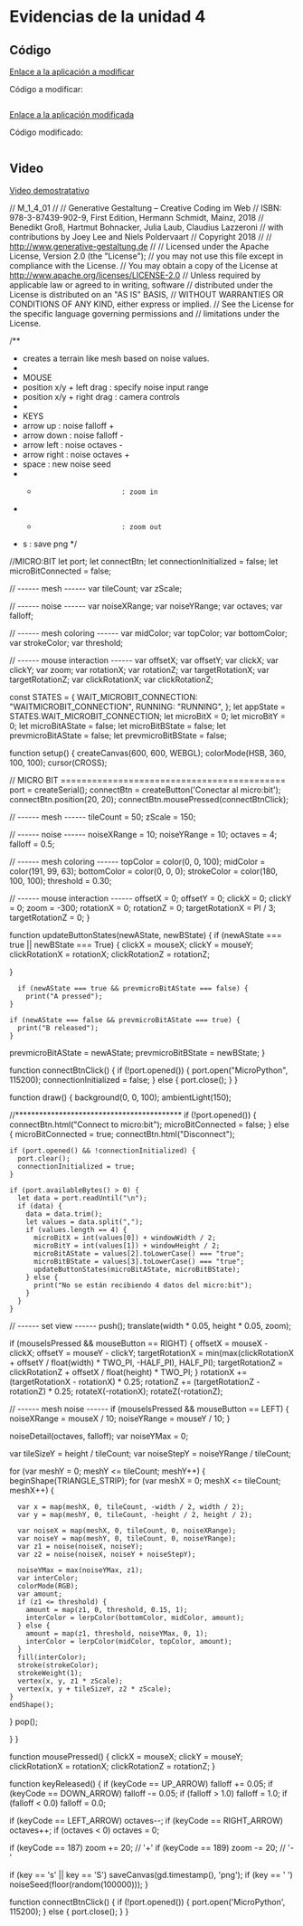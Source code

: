 # Evidencias de la unidad 4

## Código

[Enlace a la aplicación a modificar](URL)

Código a modificar:

``` js

```

[Enlace a la aplicación modificada](URL)

Código modificado:

``` js

```

## Video

[Video demostratativo](URL)

// M_1_4_01
//
// Generative Gestaltung – Creative Coding im Web
// ISBN: 978-3-87439-902-9, First Edition, Hermann Schmidt, Mainz, 2018
// Benedikt Groß, Hartmut Bohnacker, Julia Laub, Claudius Lazzeroni
// with contributions by Joey Lee and Niels Poldervaart
// Copyright 2018
//
// http://www.generative-gestaltung.de
//
// Licensed under the Apache License, Version 2.0 (the "License");
// you may not use this file except in compliance with the License.
// You may obtain a copy of the License at http://www.apache.org/licenses/LICENSE-2.0
// Unless required by applicable law or agreed to in writing, software
// distributed under the License is distributed on an "AS IS" BASIS,
// WITHOUT WARRANTIES OR CONDITIONS OF ANY KIND, either express or implied.
// See the License for the specific language governing permissions and
// limitations under the License.

/**
 * creates a terrain like mesh based on noise values.
 *
 * MOUSE
 * position x/y + left drag   : specify noise input range
 * position x/y + right drag  : camera controls
 *
 * KEYS
 * arrow up                   : noise falloff +
 * arrow down                 : noise falloff -
 * arrow left                 : noise octaves -
 * arrow right                : noise octaves +
 * space                      : new noise seed
 * +                          : zoom in
 * -                          : zoom out
 * s                          : save png
 */

//MICRO:BIT
let port;
let connectBtn;
let connectionInitialized = false;
let microBitConnected = false;

// ------ mesh ------
var tileCount;
var zScale;

// ------ noise ------
var noiseXRange;
var noiseYRange;
var octaves;
var falloff;

// ------ mesh coloring ------
var midColor;
var topColor;
var bottomColor;
var strokeColor;
var threshold;

// ------ mouse interaction ------
var offsetX;
var offsetY;
var clickX;
var clickY;
var zoom;
var rotationX;
var rotationZ;
var targetRotationX;
var targetRotationZ;
var clickRotationX;
var clickRotationZ;

const STATES = {
  WAIT_MICROBIT_CONNECTION: "WAITMICROBIT_CONNECTION",
  RUNNING: "RUNNING",
};
let appState = STATES.WAIT_MICROBIT_CONNECTION;
let microBitX = 0;
let microBitY = 0;
let microBitAState = false;
let microBitBState = false;
let prevmicroBitAState = false;
let prevmicroBitBState = false;

function setup() {
  createCanvas(600, 600, WEBGL);
  colorMode(HSB, 360, 100, 100);
  cursor(CROSS);
  
  // MICRO BIT ===========================================
  port = createSerial();
  connectBtn = createButton('Conectar al micro:bit');
  connectBtn.position(20, 20);
  connectBtn.mousePressed(connectBtnClick);

  // ------ mesh ------
  tileCount = 50;
  zScale = 150;

  // ------ noise ------
  noiseXRange = 10;
  noiseYRange = 10;
  octaves = 4;
  falloff = 0.5;

  // ------ mesh coloring ------
  topColor = color(0, 0, 100);
  midColor = color(191, 99, 63);
  bottomColor = color(0, 0, 0);
  strokeColor = color(180, 100, 100);
  threshold = 0.30;

  // ------ mouse interaction ------
  offsetX = 0;
  offsetY = 0;
  clickX = 0;
  clickY = 0;
  zoom = -300;
  rotationX = 0;
  rotationZ = 0;
  targetRotationX = PI / 3;
  targetRotationZ = 0;
}

function updateButtonStates(newAState, newBState) {
  if (newAState === true || newBState === True) {
    clickX = mouseX;
    clickY = mouseY;
    clickRotationX = rotationX;
    clickRotationZ = rotationZ;
    
  }
  
      if (newAState === true && prevmicroBitAState === false) {
        print("A pressed");
    }
    
    if (newAState === false && prevmicroBitAState === true) {
      print("B released");
    }

  prevmicroBitAState = newAState;
  prevmicroBitBState = newBState;
}

function connectBtnClick() {
  if (!port.opened()) {
    port.open("MicroPython", 115200);
    connectionInitialized = false;
  } else {
    port.close();
  }
}

function draw() {
  background(0, 0, 100);
  ambientLight(150);
  
  //******************************************
  if (!port.opened()) {
    connectBtn.html("Connect to micro:bit");
    microBitConnected = false;
  } else {
    microBitConnected = true;
    connectBtn.html("Disconnect");

    if (port.opened() && !connectionInitialized) {
      port.clear();
      connectionInitialized = true;
    }

    if (port.availableBytes() > 0) {
      let data = port.readUntil("\n");
      if (data) {
        data = data.trim();
        let values = data.split(",");
        if (values.length == 4) {
          microBitX = int(values[0]) + windowWidth / 2;
          microBitY = int(values[1]) + windowHeight / 2;
          microBitAState = values[2].toLowerCase() === "true";
          microBitBState = values[3].toLowerCase() === "true";
          updateButtonStates(microBitAState, microBitBState);
        } else {
          print("No se están recibiendo 4 datos del micro:bit");
        }
      }
    }

  // ------ set view ------
  push();
  translate(width * 0.05, height * 0.05, zoom);

  if (mouseIsPressed && mouseButton == RIGHT) {
    offsetX = mouseX - clickX;
    offsetY = mouseY - clickY;
    targetRotationX = min(max(clickRotationX + offsetY / float(width) * TWO_PI, -HALF_PI), HALF_PI);
    targetRotationZ = clickRotationZ + offsetX / float(height) * TWO_PI;
  }
  rotationX += (targetRotationX - rotationX) * 0.25;
  rotationZ += (targetRotationZ - rotationZ) * 0.25;
  rotateX(-rotationX);
  rotateZ(-rotationZ);

  // ------ mesh noise ------
  if (mouseIsPressed && mouseButton == LEFT) {
    noiseXRange = mouseX / 10;
    noiseYRange = mouseY / 10;
  }

  noiseDetail(octaves, falloff);
  var noiseYMax = 0;

  var tileSizeY = height / tileCount;
  var noiseStepY = noiseYRange / tileCount;

  for (var meshY = 0; meshY <= tileCount; meshY++) {
    beginShape(TRIANGLE_STRIP);
    for (var meshX = 0; meshX <= tileCount; meshX++) {

      var x = map(meshX, 0, tileCount, -width / 2, width / 2);
      var y = map(meshY, 0, tileCount, -height / 2, height / 2);

      var noiseX = map(meshX, 0, tileCount, 0, noiseXRange);
      var noiseY = map(meshY, 0, tileCount, 0, noiseYRange);
      var z1 = noise(noiseX, noiseY);
      var z2 = noise(noiseX, noiseY + noiseStepY);

      noiseYMax = max(noiseYMax, z1);
      var interColor;
      colorMode(RGB);
      var amount;
      if (z1 <= threshold) {
        amount = map(z1, 0, threshold, 0.15, 1);
        interColor = lerpColor(bottomColor, midColor, amount);
      } else {
        amount = map(z1, threshold, noiseYMax, 0, 1);
        interColor = lerpColor(midColor, topColor, amount);
      }
      fill(interColor);
      stroke(strokeColor);
      strokeWeight(1);
      vertex(x, y, z1 * zScale);
      vertex(x, y + tileSizeY, z2 * zScale);
    }
    endShape();
  }
  pop();

}
}

function mousePressed() {
  clickX = mouseX;
  clickY = mouseY;
  clickRotationX = rotationX;
  clickRotationZ = rotationZ;
}

function keyReleased() {
  if (keyCode == UP_ARROW) falloff += 0.05;
  if (keyCode == DOWN_ARROW) falloff -= 0.05;
  if (falloff > 1.0) falloff = 1.0;
  if (falloff < 0.0) falloff = 0.0;

  if (keyCode == LEFT_ARROW) octaves--;
  if (keyCode == RIGHT_ARROW) octaves++;
  if (octaves < 0) octaves = 0;

  if (keyCode == 187) zoom += 20; // '+'
  if (keyCode == 189) zoom -= 20; // '-'

  if (key == 's' || key == 'S') saveCanvas(gd.timestamp(), 'png');
  if (key == ' ') noiseSeed(floor(random(100000)));
}

function connectBtnClick() {
  if (!port.opened()) {
    port.open('MicroPython', 115200);
  } else {
    port.close();
  }
}

